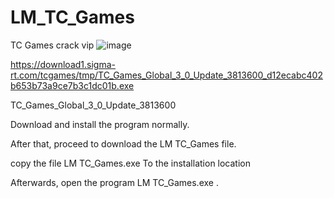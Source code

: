 # LM_TC_Games
 
TC Games crack vip
![image](https://github.com/moomle0000/LM_TC_Games/assets/68758566/618aa1d0-4984-4b98-bbc6-6dd77477ce3e)

https://download1.sigma-rt.com/tcgames/tmp/TC_Games_Global_3_0_Update_3813600_d12ecabc402b653b73a9ce7b3c1dc01b.exe

TC_Games_Global_3_0_Update_3813600

Download and install the program normally.

After that, proceed to download the LM TC_Games file.

copy the file LM TC_Games.exe To the installation location 

Afterwards, open the program LM TC_Games.exe .
